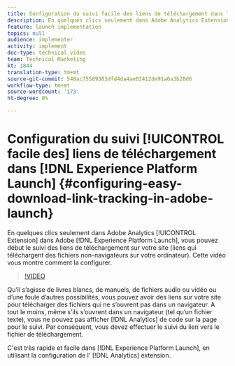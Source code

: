 ```yaml
---
title: Configuration du suivi facile des liens de téléchargement dans l’Experience Platform Launch
description: En quelques clics seulement dans Adobe Analytics Extension en Experience Platform Launch, vous pouvez début effectuer le suivi des liens de téléchargement sur votre site (liens qui téléchargent des fichiers non-navigateurs sur votre ordinateur). Cette vidéo vous montre comment la configurer.
feature: launch implementation
topics: null
audience: implementer
activity: implement
doc-type: technical video
team: Technical Marketing
kt: 1844
translation-type: tm+mt
source-git-commit: 548ac75589383dfd4da4ae02412de91a0a3b28d6
workflow-type: tm+mt
source-wordcount: '173'
ht-degree: 0%

---
```



# Configuration du suivi [!UICONTROL facile des] liens de téléchargement dans [!DNL Experience Platform Launch] {#configuring-easy-download-link-tracking-in-adobe-launch}

En quelques clics seulement dans Adobe Analytics [!UICONTROL Extension] dans Adobe [!DNL Experience Platform Launch], vous pouvez début le suivi des liens de téléchargement sur votre site (liens qui téléchargent des fichiers non-navigateurs sur votre ordinateur). Cette vidéo vous montre comment la configurer.

>[!VIDEO](https://video.tv.adobe.com/v/25762/?quality=12)

Qu’il s’agisse de livres blancs, de manuels, de fichiers audio ou vidéo ou d’une foule d’autres possibilités, vous pouvez avoir des liens sur votre site pour télécharger des fichiers qui ne s’ouvrent pas dans un navigateur. A tout le moins, même s’ils s’ouvrent dans un navigateur (tel qu’un fichier texte), vous ne pouvez pas afficher [!DNL Analytics] de code sur la page pour le suivi. Par conséquent, vous devez effectuer le suivi du lien vers le fichier de téléchargement.

C&#39;est très rapide et facile dans [!DNL Experience Platform Launch], en utilisant la configuration de l&#39; [!DNL Analytics] extension.
